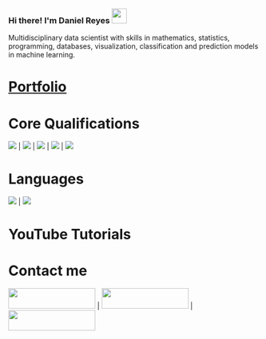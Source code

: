 ### Hi there! I'm Daniel Reyes <img src="https://github.com/l33pif/l33pif/blob/master/Images/Hi.gif" width="30" height="30">

Multidisciplinary data scientist with skills in mathematics, statistics, programming, databases, visualization, classification and prediction models in machine learning.

# [Portfolio](https://danieldhats7.github.io/)

# Core Qualifications

<img src="https://img.shields.io/badge/-Python-brightgreen"> | <img src="https://img.shields.io/badge/-Pandas-blue"> | <img src="https://img.shields.io/badge/-Sklearn-yellow"> | <img src="https://img.shields.io/badge/-SQL-orange"> | <img src="https://img.shields.io/badge/-Pytorch-lightgrey"> 

# Languages

<img src="https://img.shields.io/badge/-Spanish-blue"> | <img src="https://img.shields.io/badge/-English_B1-red">

# YouTube Tutorials



# Contact me
   
<a href="https://www.linkedin.com/in/danieldhats7" target="_blank"><img src="https://img.shields.io/badge/linkedin-%230077B5.svg?&style=for-the-badge&logo=linkedin&logoColor=white" height="41" width="174"></a> | <a href="https://twitter.com/danieldhats7" target="_blank"><img src="https://img.shields.io/badge/twitter-%231DA1F2.svg?&style=for-the-badge&logo=twitter&logoColor=white" height="41" width="174"></a> | <a href="https://www.instagram.com/danieldhats_/" target="_blank"><img src="https://img.shields.io/badge/instagram-%23E4405F.svg?&style=for-the-badge&logo=instagram&logoColor=white" height="41" width="174"></a>
